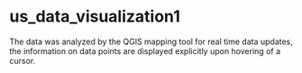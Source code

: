 # us_data_visualization1
The data was analyzed by the QGIS mapping tool for real time data updates, the information on data points are displayed explicitly upon hovering of a cursor.
